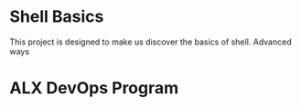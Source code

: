 # Shell Basics
This project is designed to make us discover the basics of shell.
Advanced ways
# ALX DevOps Program
